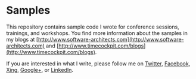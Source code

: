# Samples 

This repository contains sample code I wrote for conference sessions, trainings, and workshops.
You find more information about the samples in my blogs at [http://www.software-architects.com](http://www.software-architects.com)
and [http://www.timecockpit.com/blogs](http://www.timecockpit.com/blogs).

If you are interested in what I write, please follow me on [Twitter](https://twitter.com/rstropek),
[Facebook](https://www.facebook.com/rainer.stropek), [Xing](https://www.xing.com/profile/Rainer_Stropek2), 
[Google+](https://plus.google.com/+RainerStropek11), or [LinkedIn](http://at.linkedin.com/in/rainerstropek/).